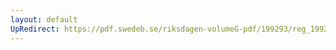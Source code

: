```yaml
---
layout: default
UpRedirect: https://pdf.swedeb.se/riksdagen-volumeG-pdf/199293/reg_199293/reg_199293_0311.pdf
---
```

